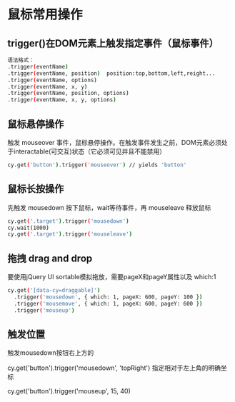 
# 鼠标常用操作

## trigger()在DOM元素上触发指定事件（鼠标事件）

```.bash
语法格式：
.trigger(eventName)
.trigger(eventName, position)  position:top,bottom,left,reight...
.trigger(eventName, options)
.trigger(eventName, x, y)
.trigger(eventName, position, options)
.trigger(eventName, x, y, options)
```

## 鼠标悬停操作

触发 mouseover 事件，鼠标悬停操作。在触发事件发生之前，DOM元素必须处于interactable(可交互)状态（它必须可见并且不能禁用）

```.bash
cy.get('button').trigger('mouseover') // yields 'button'
```

## 鼠标长按操作

先触发 mousedown 按下鼠标，wait等待事件，再 mouseleave 释放鼠标

```.bash
cy.get('.target').trigger('mousedown')
cy.wait(1000)
cy.get('.target').trigger('mouseleave')
```

## 拖拽 drag and drop

要使用jQuery UI sortable模拟拖放，需要pageX和pageY属性以及 which:1

```.bash
cy.get('[data-cy=draggable]')
  .trigger('mousedown', { which: 1, pageX: 600, pageY: 100 })
  .trigger('mousemove', { which: 1, pageX: 600, pageY: 600 })
  .trigger('mouseup')
  ```

## 触发位置

触发mousedown按钮右上方的

cy.get('button').trigger('mousedown', 'topRight')
指定相对于左上角的明确坐标

cy.get('button').trigger('mouseup', 15, 40)
